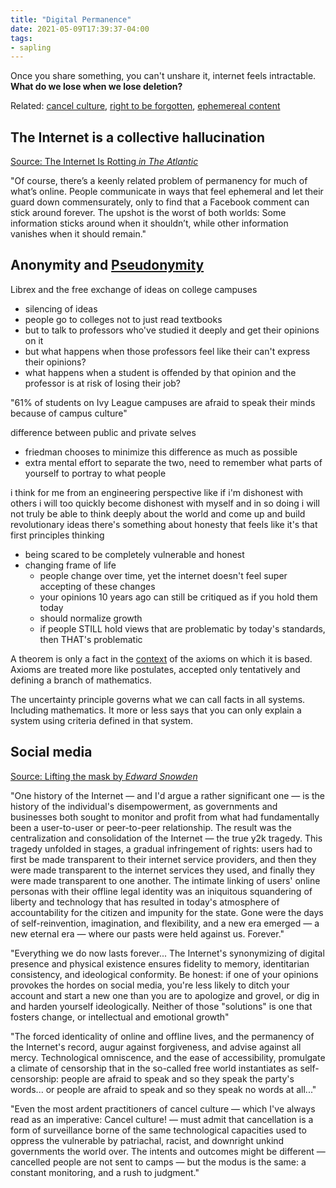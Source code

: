 ```yaml
---
title: "Digital Permanence"
date: 2021-05-09T17:39:37-04:00
tags:
- sapling
---
```


Once you share something, you can't unshare it, internet feels intractable. **What do we lose when we lose deletion?**

Related: [cancel culture](thoughts/cancel%20culture.md), [right to be forgotten](thoughts/right%20to%20be%20forgotten.md), [ephemereal content](thoughts/ephemereal%20content.md)

## The Internet is a collective hallucination
[Source: The Internet Is Rotting *in The Atlantic*](https://www.theatlantic.com/technology/archive/2021/06/the-internet-is-a-collective-hallucination/619320/)

"Of course, there’s a keenly related problem of permanency for much of what’s online. People communicate in ways that feel ephemeral and let their guard down commensurately, only to find that a Facebook comment can stick around forever. The upshot is the worst of both worlds: Some information sticks around when it shouldn’t, while other information vanishes when it should remain."

## Anonymity and [Pseudonymity](thoughts/pseudonymity.md)
Librex and the free exchange of ideas on college campuses
* silencing of ideas
* people go to colleges not to just read textbooks
* but to talk to professors who've studied it deeply and get their opinions on it
* but what happens when those professors feel like their can't express their opinions?
* what happens when a student is offended by that opinion and the professor is at risk of losing their job?

"61% of students on Ivy League campuses are afraid to speak their minds because of campus culture"

difference between public and private selves
* friedman chooses to minimize this difference as much as possible
* extra mental effort to separate the two, need to remember what parts of yourself to portray to what people

i think for me from an engineering perspective like if i'm dishonest with others i will too quickly become dishonest with myself and in so doing i will not truly be able to think deeply about the world and come up and build revolutionary ideas there's something about honesty that feels like it's that first principles thinking

* being scared to be completely vulnerable and honest
* changing frame of life
	* people change over time, yet the internet doesn't feel super accepting of these changes
	* your opinions 10 years ago can still be critiqued as if you hold them today
	* should normalize growth
	* if people STILL hold views that are problematic by today's standards, then THAT's problematic

A theorem is only a fact in the [context](thoughts/context.md) of the axioms on which it is based. Axioms are treated more like postulates, accepted only tentatively and defining a branch of mathematics.

The uncertainty principle governs what we can call facts in all systems. Including mathematics.
It more or less says that you can only explain a system using criteria defined in that system.

## Social media
[Source: Lifting the mask by *Edward Snowden*](https://edwardsnowden.substack.com/p/lifting-the-mask)

"One history of the Internet — and I'd argue a rather significant one — is the history of the individual's disempowerment, as governments and businesses both sought to monitor and profit from what had fundamentally been a user-to-user or peer-to-peer relationship. The result was the centralization and consolidation of the Internet — the true y2k tragedy. This tragedy unfolded in stages, a gradual infringement of rights: users had to first be made transparent to their internet service providers, and then they were made transparent to the internet services they used, and finally they were made transparent to one another. The intimate linking of users' online personas with their offline legal identity was an iniquitous squandering of liberty and technology that has resulted in today's atmosphere of accountability for the citizen and impunity for the state. Gone were the days of self-reinvention, imagination, and flexibility, and a new era emerged — a new eternal era — where our pasts were held against us. Forever."

"Everything we do now lasts forever... The Internet's synonymizing of digital presence and physical existence ensures fidelity to memory, identitarian consistency, and ideological conformity. Be honest: if one of your opinions provokes the hordes on social media, you're less likely to ditch your account and start a new one than you are to apologize and grovel, or dig in and harden yourself ideologically. Neither of those "solutions" is one that fosters change, or intellectual and emotional growth"

"The forced identicality of online and offline lives, and the permanency of the Internet's record, augur against forgiveness, and advise against all mercy. Technological omniscence, and the ease of accessibility, promulgate a climate of censorship that in the so-called free world instantiates as self-censorship: people are afraid to speak and so they speak the party's words... or people are afraid to speak and so they speak no words at all..."

"Even the most ardent practitioners of cancel culture — which I've always read as an imperative: Cancel culture! — must admit that cancellation is a form of surveillance borne of the same technological capacities used to oppress the vulnerable by patriachal, racist, and downright unkind governments the world over. The intents and outcomes might be different — cancelled people are not sent to camps — but the modus is the same: a constant monitoring, and a rush to judgment."
